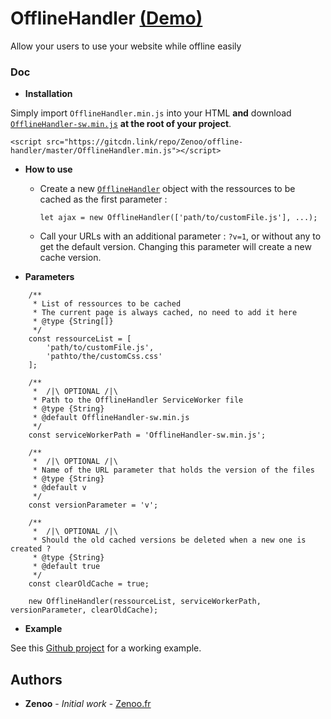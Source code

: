 # OfflineHandler [(Demo)](https://zenoo.github.io/offline-app-example/)

Allow your users to use your website while offline easily

### Doc

* **Installation**

Simply import `OfflineHandler.min.js` into your HTML **and** download <a href="https://raw.githubusercontent.com/Zenoo/offline-handler/master/OfflineHandler-sw.min.js" target="_blank">`OfflineHandler-sw.min.js`</a> **at the root of your project**.
```
<script src="https://gitcdn.link/repo/Zenoo/offline-handler/master/OfflineHandler.min.js"></script>	
```
* **How to use**

  * Create a new [`OfflineHandler`](https://zenoo.github.io/offline-handler/OfflineHandler.html) object with the ressources to be cached as the first parameter :
    ```
    let ajax = new OfflineHandler(['path/to/customFile.js'], ...);
    ```  
    
  * Call your URLs with an additional parameter : `?v=1`, or without any to get the default version.
    Changing this parameter will create a new cache version.

* **Parameters**

```
	/**
	 * List of ressources to be cached
	 * The current page is always cached, no need to add it here
	 * @type {String[]}
	 */
	const ressourceList = [
		'path/to/customFile.js',
		'pathto/the/customCss.css'
	];

	/**
	 *  /|\ OPTIONAL /|\
	 * Path to the OfflineHandler ServiceWorker file
	 * @type {String}
	 * @default OfflineHandler-sw.min.js
	 */
	const serviceWorkerPath = 'OfflineHandler-sw.min.js';

	/**
	 *  /|\ OPTIONAL /|\
	 * Name of the URL parameter that holds the version of the files
	 * @type {String}
	 * @default v
	 */
	const versionParameter = 'v';

	/**
	 *  /|\ OPTIONAL /|\
	 * Should the old cached versions be deleted when a new one is created ?
	 * @type {String}
	 * @default true
	 */
	const clearOldCache = true;

	new OfflineHandler(ressourceList, serviceWorkerPath, versionParameter, clearOldCache);
```

* **Example**

See this [Github project](https://github.com/Zenoo/offline-app-example) for a working example.

## Authors

* **Zenoo** - *Initial work* - [Zenoo.fr](https://zenoo.fr)